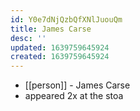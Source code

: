 ```yaml
---
id: Y0e7dNjQzbQfXNlJuouQm
title: James Carse
desc: ''
updated: 1639759645924
created: 1639759645924
---
```



- [[person]] - James Carse
- appeared 2x at the stoa
